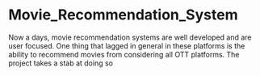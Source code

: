 # Movie_Recommendation_System
Now a days, movie recommendation systems are well developed and are user focused. One thing that lagged in general in these platforms is the ability to recommend movies from considering all OTT platforms. The project takes a stab at doing so
